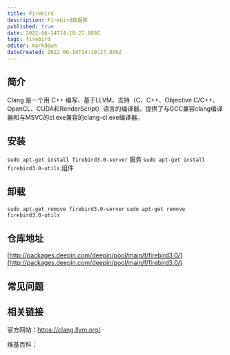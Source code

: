 ```yaml
---
title: Firebird
description: Firebird数据库
published: true
date: 2022-06-14T14:10:27.809Z
tags: firebird
editor: markdown
dateCreated: 2022-06-14T14:10:27.809Z
---
```


## 简介

Clang 是一个用 C++ 编写、基于LLVM，支持（C、C++、Objective C/C++、OpenCL、CUDA和RenderScript）语言的编译器。提供了与GCC兼容clang编译器和与MSVC的cl.exe兼容的clang-cl.exe编译器。 

## 安装

`sudo apt-get install firebird3.0-server`	服务
`sudo apt-get install firebird3.0-utils`	组件
## 卸载

`sudo apt-get remove firebird3.0-server`
`sudo apt-get remove firebird3.0-utils`

## 仓库地址

[http://packages.deepin.com/deepin/pool/main/f/firebird3.0/](http://packages.deepin.com/deepin/pool/main/f/firebird3.0/)

## 常见问题

## 相关链接
官方网站：https://clang.llvm.org/

维基百科：